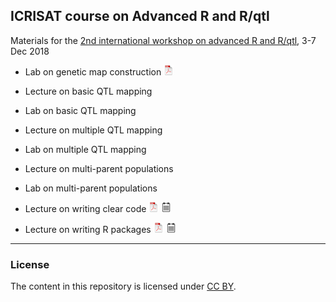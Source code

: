 ## ICRISAT course on Advanced R and R/qtl

Materials for the [2nd international workshop on advanced R and
R/qtl](https://www.icrisat.org/event/2nd-international-workshop-on-advanced-r-r-qtl/),
3-7 Dec 2018

- Lab on genetic map construction
[![pdf](icons16/pdf-icon.png)](https://kbroman.org/icrisat2018/geneticmaps.pdf)

- Lecture on basic QTL mapping

- Lab on basic QTL mapping

- Lecture on multiple QTL mapping

- Lab on multiple QTL mapping

- Lecture on multi-parent populations

- Lab on multi-parent populations

- Lecture on writing clear code
[![pdf](icons16/pdf-icon.png)](https://kbroman.org/icrisat2018/clearcode.pdf)
[![pdf w/notes](icons16/notes-icon.png)](https://kbroman.org/icrisat2018/clearcode_withnotes.pdf)

- Lecture on writing R packages
[![pdf](icons16/pdf-icon.png)](https://kbroman.org/icrisat2018/rpack.pdf)
[![pdf w/notes](icons16/notes-icon.png)](https://kbroman.org/icrisat2018/rpack_withnotes.pdf)


---

### License

The content in this repository is licensed under [CC BY](https://creativecommons.org/licenses/by/3.0/).
